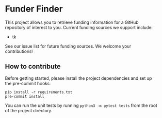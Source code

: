 # Funder Finder

This project allows you to retrieve funding information for a GitHub repository of interest to you. Current
funding sources we support include:

- tk

See our issue list for future funding sources. We welcome your contributions!

## How to contribute

Before getting started, please install the project dependencies and set up the pre-commit hooks:

```
pip install -r requirements.txt
pre-commit install
```

You can run the unit tests by running `python3 -m pytest tests` from the root of the project directory.
